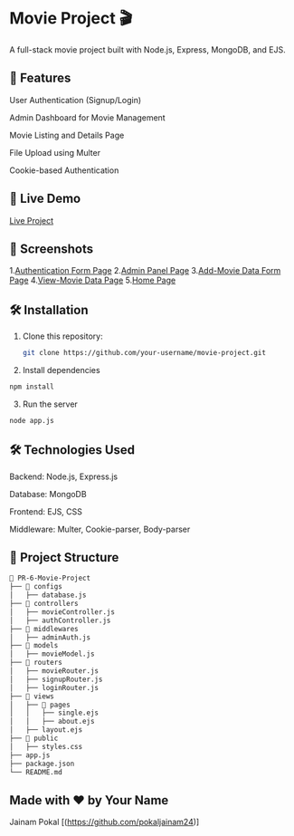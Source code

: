 
# Movie Project 🎬

A full-stack movie project built with Node.js, Express, MongoDB, and EJS.

## 📌 Features

User Authentication (Signup/Login)

Admin Dashboard for Movie Management

Movie Listing and Details Page

File Upload using Multer

Cookie-based Authentication

## 🚀 Live Demo
[Live Project](https://pr-6-movie-project.onrender.com) <!-- Replace with actual hosted link -->

## 📸 Screenshots
1.[Authentication Form Page](![image](https://github.com/user-attachments/assets/ad8e6ecd-5087-414d-88c2-f63fdef7e4d0)) <!-- Add screenshots in a 'screenshots' folder -->
2.[Admin Panel Page](![image](https://github.com/user-attachments/assets/0fb6d67d-a7ea-4449-8035-46ba243fdc4d)) <!-- Add screenshots in a 'screenshots' folder -->
3.[Add-Movie Data Form Page](![image](https://github.com/user-attachments/assets/22f5b106-bb62-47cf-b131-e18b6a5ef99b)) <!-- Add screenshots in a 'screenshots' folder -->
4.[View-Movie Data Page](![image](https://github.com/user-attachments/assets/e883f859-bec8-46e4-b341-b1ce266ab6cf)) <!-- Add screenshots in a 'screenshots' folder -->
5.[Home Page](![image](https://github.com/user-attachments/assets/c9604804-9918-4cbb-9727-5dc5dec56cef)) <!-- Add screenshots in a 'screenshots' folder -->

## 🛠️ Installation
1. Clone this repository:
   ```sh
   git clone https://github.com/your-username/movie-project.git
   ```
2. Install dependencies
  ```sh
  npm install
  ```
3. Run the server
  ```sh
  node app.js
  ```

## 🛠 Technologies Used

Backend: Node.js, Express.js

Database: MongoDB

Frontend: EJS, CSS

Middleware: Multer, Cookie-parser, Body-parser

## 📂 Project Structure

```sh
📁 PR-6-Movie-Project
├── 📂 configs
│   ├── database.js
├── 📂 controllers
│   ├── movieController.js
│   ├── authController.js
├── 📂 middlewares
│   ├── adminAuth.js
├── 📂 models
│   ├── movieModel.js
├── 📂 routers
│   ├── movieRouter.js
│   ├── signupRouter.js
│   ├── loginRouter.js
├── 📂 views
│   ├── 📂 pages
│   │   ├── single.ejs
│   │   ├── about.ejs
│   ├── layout.ejs
├── 📂 public
│   ├── styles.css
├── app.js
├── package.json
└── README.md
```

## Made with ❤️ by Your Name

Jainam Pokal [(https://github.com/pokaljainam24)]
